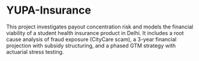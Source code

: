 # YUPA-Insurance
This project investigates payout concentration risk and models the financial viability of a student health insurance product in Delhi. It includes a root cause analysis of fraud exposure (CityCare scam), a 3-year financial projection with subsidy structuring, and a phased GTM strategy with actuarial stress testing.
